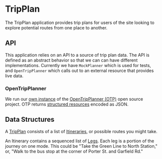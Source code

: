 # TripPlan

The TripPlan application provides trip plans for users of the site looking to explore potential routes from one place to another.

## API

This application relies on an API to a source of trip plan data. The API is defined as an abstract behavior so that we can can have different implementations. Currently we have `MockPlanner` which is used for tests, and `OpenTripPlanner` which calls out to an external resource that provides live data.

### OpenTripPlanner

We run our [own instance](https://github.com/mbta/OpenTripPlanner) of the [OpenTripPlanner (OTP)](https://www.opentripplanner.org) open source project. OTP returns [structured resources](http://dev.opentripplanner.org/apidoc/1.0.0/index.html) encoded as JSON.

## Data Structures

A [TripPlan](http://dev.opentripplanner.org/apidoc/1.0.0/json_TripPlan.html) consists of a list of [Itineraries](http://dev.opentripplanner.org/apidoc/1.0.0/json_Itinerary.html), or possible routes you might take.

An Itinerary contains a sequenced list of [Legs](http://dev.opentripplanner.org/apidoc/1.0.0/json_Leg.html). Each leg is a portion of the journey on one mode. This could be "Take the Green Line to North Station," or, "Walk to the bus stop at the corner of Porter St. and Garfield Rd."
